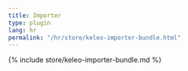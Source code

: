 ```yaml
---
title: Importer
type: plugin
lang: hr
permalink: "/hr/store/keleo-importer-bundle.html" 
---
```


{% include store/keleo-importer-bundle.md %}
